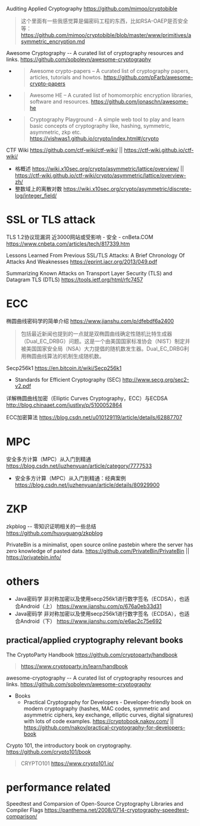 
Auditing Applied Cryptography https://github.com/mimoo/cryptobible
> 这个里面有一些我感觉算是偏密码工程的东西，比如RSA-OAEP是否安全等：https://github.com/mimoo/cryptobible/blob/master/www/primitives/asymmetric_encryption.md

Awesome Cryptography -- A curated list of cryptography resources and links. https://github.com/sobolevn/awesome-cryptography
- > Awesome crypto-papers – A curated list of cryptography papers, articles, tutorials and howtos. https://github.com/pFarb/awesome-crypto-papers
- > Awesome HE – A curated list of homomorphic encryption libraries, software and resources. https://github.com/jonaschn/awesome-he
- > Cryptography Playground - A simple web tool to play and learn basic concepts of cryptography like, hashing, symmetric, asymmetric, zkp etc. https://vishwas1.github.io/crypto/index.html#/crypto

CTF Wiki https://github.com/ctf-wiki/ctf-wiki/ || https://ctf-wiki.github.io/ctf-wiki/
- 格概述 https://wiki.x10sec.org/crypto/asymmetric/lattice/overview/ || https://ctf-wiki.github.io/ctf-wiki/crypto/asymmetric/lattice/overview-zh/
- 整数域上的离散对数 https://wiki.x10sec.org/crypto/asymmetric/discrete-log/integer_field/

# SSL or TLS attack

TLS 1.2协议现漏洞 近3000网站或受影响 - 安全 - cnBeta.COM https://www.cnbeta.com/articles/tech/817339.htm

Lessons Learned From Previous SSL/TLS Attacks: A Brief Chronology Of Attacks And Weaknesses https://eprint.iacr.org/2013/049.pdf

Summarizing Known Attacks on Transport Layer Security (TLS) and Datagram TLS (DTLS) https://tools.ietf.org/html/rfc7457

# ECC

椭圆曲线密码学的简单介绍 https://www.jianshu.com/p/dfebdf6a2400
> 包括最近新闻也提到的一点就是双椭圆曲线确定性随机比特生成器（Dual_EC_DRBG）问题。这是一个由美国国家标准协会（NIST）制定并被美国国家安全局（NSA）大力提倡的随机数发生器。Dual_EC_DRBG利用椭圆曲线算法的机制生成随机数。

Secp256k1 https://en.bitcoin.it/wiki/Secp256k1
- Standards for Efficient Cryptography (SEC) http://www.secg.org/sec2-v2.pdf

详解椭圆曲线加密（Elliptic Curves Cryptography，ECC）与ECDSA http://blog.chinaaet.com/justlxy/p/5100052864

ECC加密算法 https://blog.csdn.net/u010129119/article/details/62887707

# MPC

安全多方计算（MPC）从入门到精通 https://blog.csdn.net/juzhenyuan/article/category/7777533
- 安全多方计算（MPC）从入门到精通：经典案例 https://blog.csdn.net/juzhenyuan/article/details/80929900

# ZKP

zkpblog -- 零知识证明相关的一些总结 https://github.com/huyuguang/zkpblog

PrivateBin is a minimalist, open source online pastebin where the server has zero knowledge of pasted data. https://github.com/PrivateBin/PrivateBin || https://privatebin.info/

# others

- Java密码学 非对称加密以及使用secp256k1进行数字签名（ECDSA），也适合Android（上） https://www.jianshu.com/p/676a0eb33d31
- Java密码学 非对称加密以及使用secp256k1进行数字签名（ECDSA），也适合Android（下） https://www.jianshu.com/p/e6ac2c75e692

## practical/applied cryptography relevant books

The CryptoParty Handbook https://github.com/cryptoparty/handbook
> https://www.cryptoparty.in/learn/handbook

awesome-cryptography -- A curated list of cryptography resources and links. https://github.com/sobolevn/awesome-cryptography
- Books
  * Practical Cryptography for Developers - Developer-friendly book on modern cryptography (hashes, MAC codes, symmetric and asymmetric ciphers, key exchange, elliptic curves, digital signatures) with lots of code examples. https://cryptobook.nakov.com/ || https://github.com/nakov/practical-cryptography-for-developers-book

Crypto 101, the introductory book on cryptography. https://github.com/crypto101/book
> CRYPTO101 https://www.crypto101.io/

# performance related

Speedtest and Comparsion of Open-Source Cryptography Libraries and Compiler Flags https://panthema.net/2008/0714-cryptography-speedtest-comparison/

